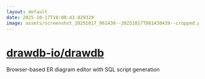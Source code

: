```yaml
---
layout: default
date: 2025-10-17T10:00:43.829329
image: assets/screenshot_20251017_061430--20251017T081430439--cropped.png
---
```


# [drawdb-io/drawdb](https://github.com/drawdb-io/drawdb/)

Browser-based ER diagram editor with SQL script generation
